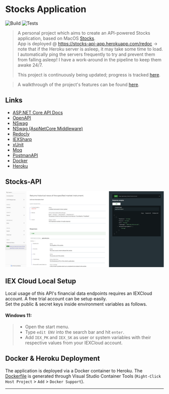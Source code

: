 
# Stocks Application
![Build](https://github.com/soca-git/stocks-api/actions/workflows/build.yml/badge.svg)
![Tests](https://github.com/soca-git/stocks-api/actions/workflows/dotnet.yml/badge.svg)

> A personal project which aims to create an API-powered Stocks application, based on MacOS [Stocks](https://support.apple.com/en-gb/guide/stocks/welcome/mac).  
> App is deployed @ https://stocks-api-app.herokuapp.com/redoc -> note that if the Heroku server is asleep, it may take some time to load. I automatically ping the servers frequently to try and prevent them from falling asleep! I have a work-around in the pipeline to keep them awake 24/7.
> 
> This project is continuously being updated; progress is tracked [here](https://github.com/users/soca-git/projects/1/views/1).

> A walkthrough of the project's features can be found [here](./features.md).

## Links
- [ASP.NET Core API Docs](https://docs.microsoft.com/en-us/aspnet/core/tutorials/first-web-api?view=aspnetcore-6.0&tabs=visual-studio)
- [OpenAPI](https://github.com/OAI/OpenAPI-Specification)
- [NSwag](https://github.com/RicoSuter/NSwag)
- [NSwag (AspNetCore Middleware)](https://github.com/RicoSuter/NSwag/wiki/AspNetCore-Middleware)
- [Redocly](https://github.com/Redocly/redoc)
- [IEXSharp](https://iexcloud.io/community/blog/introducing-iexsharp-how-to-get-market-data-using-c-and-net)
- [xUnit](https://xunit.net/#documentation)
- [Moq](https://github.com/moq/moq4)
- [PostmanAPI](https://www.postman.com/)
- [Docker](https://docs.docker.com/get-started/)
- [Heroku](https://devcenter.heroku.com/categories/deploying-with-docker)

## Stocks-API
![stocks-api-docs](./stocks-api-docs.png)

## IEX Cloud Local Setup
Local usage of this API's financial data endpoints requires an IEXCloud account. A free trial account can be setup easily.  
Set the public & secret keys inside environment variables as follows.  

#### Windows 11:
> - Open the start menu.
> - Type ```edit ENV``` into the search bar and hit ```enter```.
> - Add ```IEX_PK``` and ```IEX_SK``` as user or system variables with their respective values from your IEXCloud account.

## Docker & Heroku Deployment
The application is deployed via a Docker container to Heroku. The [Dockerfile](./Dockerfile) is generated through Visual Studio Container Tools (```Right-Click Host Project``` > ```Add``` > ```Docker Support```).

---

